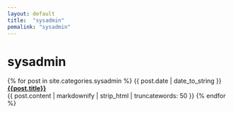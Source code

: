 ```yaml
---
layout: default
title:  "sysadmin"
pemalink: "sysadmin"
---
```

# sysadmin

{% for post in site.categories.sysadmin %}
 <span>{{ post.date | date_to_string }}</span> &nbsp; <b><a href="{{ post.url | relative_url }}">{{post.title}}</a></b><br>{{ post.content | markdownify | strip_html | truncatewords: 50 }}
{% endfor %}